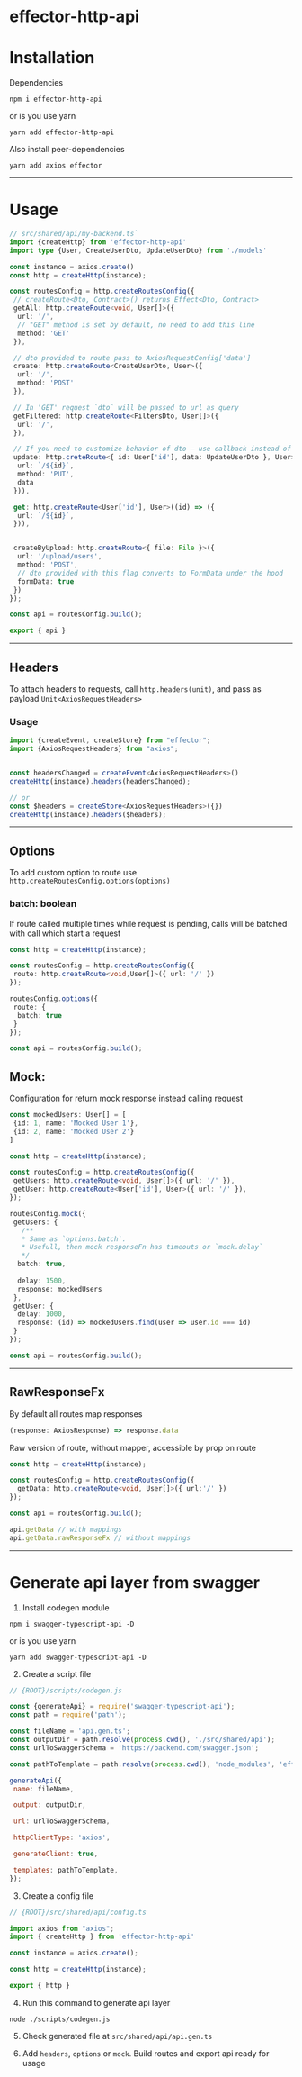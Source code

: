 # effector-http-api

# Installation

Dependencies

```shell
npm i effector-http-api
```

or is you use yarn

```shell
yarn add effector-http-api
```

Also install peer-dependencies

```shell
yarn add axios effector
```

---

# Usage

```typescript
// src/shared/api/my-backend.ts`
import {createHttp} from 'effector-http-api'
import type {User, CreateUserDto, UpdateUserDto} from './models'

const instance = axios.create()
const http = createHttp(instance);

const routesConfig = http.createRoutesConfig({
 // createRoute<Dto, Contract>() returns Effect<Dto, Contract>
 getAll: http.createRoute<void, User[]>({
  url: '/',
  // "GET" method is set by default, no need to add this line
  method: 'GET'
 }),

 // dto provided to route pass to AxiosRequestConfig['data']
 create: http.createRoute<CreateUserDto, User>({
  url: '/',
  method: 'POST'
 }),

 // In 'GET' request `dto` will be passed to url as query
 getFiltered: http.createRoute<FiltersDto, User[]>({
  url: '/',
 }),

 // If you need to customize behavior of dto — use callback instead of config
 update: http.creteRoute<{ id: User['id'], data: UpdateUserDto }, User>(({id, data}) => ({
  url: `/${id}`,
  method: 'PUT',
  data
 })),

 get: http.createRoute<User['id'], User>((id) => ({
  url: `/${id}`,
 })),


 createByUpload: http.createRoute<{ file: File }>({
  url: '/upload/users',
  method: 'POST',
  // dto provided with this flag converts to FormData under the hood
  formData: true
 })
});

const api = routesConfig.build();

export { api }

```

---

## Headers

To attach headers to requests, call `http.headers(unit)`, and pass as payload `Unit<AxiosRequestHeaders>`

### Usage

```typescript
import {createEvent, createStore} from "effector";
import {AxiosRequestHeaders} from "axios";


const headersChanged = createEvent<AxiosRequestHeaders>()
createHttp(instance).headers(headersChanged);

// or
const $headers = createStore<AxiosRequestHeaders>({})
createHttp(instance).headers($headers);
```

---

## Options

To add custom option to route use `http.createRoutesConfig.options(options)`

### batch: boolean

If route called multiple times while request is pending,
calls will be batched with call which start a request

```typescript
const http = createHttp(instance);

const routesConfig = http.createRoutesConfig({
 route: http.createRoute<void,User[]>({ url: '/' })
});

routesConfig.options({
 route: {
  batch: true
 }
});

const api = routesConfig.build();
```

## Mock:

Configuration for return mock response instead calling request

```typescript
const mockedUsers: User[] = [
 {id: 1, name: 'Mocked User 1'},
 {id: 2, name: 'Mocked User 2'}
]

const http = createHttp(instance);

const routesConfig = http.createRoutesConfig({
 getUsers: http.createRoute<void, User[]>({ url: '/' }),
 getUser: http.createRoute<User['id'], User>({ url: '/' }),
});

routesConfig.mock({
 getUsers: {
   /**
   * Same as `options.batch`.
   * Usefull, then mock responseFn has timeouts or `mock.delay`
   */
  batch: true,
	 
  delay: 1500,
  response: mockedUsers
 },
 getUser: {
  delay: 1000,
  response: (id) => mockedUsers.find(user => user.id === id)
 }
});

const api = routesConfig.build();
```

---
## RawResponseFx

By default all routes map responses

```typescript
(response: AxiosResponse) => response.data
```

Raw version of route, without mapper, accessible by prop on route

```typescript
const http = createHttp(instance);

const routesConfig = http.createRoutesConfig({
  getData: http.createRoute<void, User[]>({ url:'/' }) 
});

const api = routesConfig.build();

api.getData // with mappings
api.getData.rawResponseFx // without mappings
```

---

# Generate api layer from swagger

1. Install codegen module

```shell
npm i swagger-typescript-api -D
```

or is you use yarn

```shell
yarn add swagger-typescript-api -D
```

2. Create a script file

```javascript
// {ROOT}/scripts/codegen.js

const {generateApi} = require('swagger-typescript-api');
const path = require('path');

const fileName = 'api.gen.ts';
const outputDir = path.resolve(process.cwd(), './src/shared/api');
const urlToSwaggerSchema = 'https://backend.com/swagger.json';

const pathToTemplate = path.resolve(process.cwd(), 'node_modules', 'effector-http-api/codegen-template');

generateApi({
 name: fileName,

 output: outputDir,

 url: urlToSwaggerSchema,

 httpClientType: 'axios',

 generateClient: true,

 templates: pathToTemplate,
});

```

3. Create a config file

```typescript
// {ROOT}/src/shared/api/config.ts

import axios from "axios";
import { createHttp } from 'effector-http-api'

const instance = axios.create();

const http = createHttp(instance);

export { http }
```

4. Run this command to generate api layer

```shell
node ./scripts/codegen.js
```

5. Check generated file at `src/shared/api/api.gen.ts`



6. Add `headers`, `options` or `mock`. Build routes and export api ready for usage

